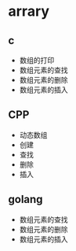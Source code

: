 # arrary

## c

* 数组的打印
* 数组元素的查找
* 数组元素的删除
* 数组元素的插入

## CPP

* 动态数组
* 创建
* 查找
* 删除
* 插入

## golang

* 数组元素的查找
* 数组元素的删除
* 数组元素的插入